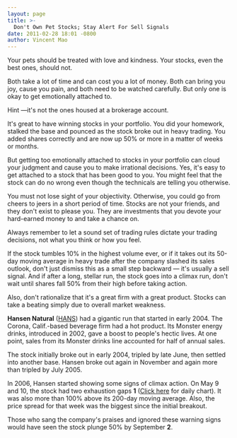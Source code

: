 ```yaml
---
layout: page
title: >-
  Don't Own Pet Stocks; Stay Alert For Sell Signals
date: 2011-02-28 18:01 -0800
author: Vincent Mao
---
```





Your pets should be treated with love and kindness. Your stocks, even the best ones, should not.

  

Both take a lot of time and can cost you a lot of money. Both can bring you joy, cause you pain, and both need to be watched carefully. But only one is okay to get emotionally attached to.

  

Hint —it's not the ones housed at a brokerage account.

  

It's great to have winning stocks in your portfolio. You did your homework, stalked the base and pounced as the stock broke out in heavy trading. You added shares correctly and are now up 50% or more in a matter of weeks or months.

  

But getting too emotionally attached to stocks in your portfolio can cloud your judgment and cause you to make irrational decisions. Yes, it's easy to get attached to a stock that has been good to you. You might feel that the stock can do no wrong even though the technicals are telling you otherwise.

  

You must not lose sight of your objectivity. Otherwise, you could go from cheers to jeers in a short period of time. Stocks are not your friends, and they don't exist to please you. They are investments that you devote your hard-earned money to and take a chance on.

  

Always remember to let a sound set of trading rules dictate your trading decisions, not what you think or how you feel.

  

If the stock tumbles 10% in the highest volume ever, or if it takes out its 50-day moving average in heavy trade after the company slashed its sales outlook, don't just dismiss this as a small step backward — it's usually a sell signal. And if after a long, stellar run, the stock goes into a climax run, don't wait until shares fall 50% from their high before taking action.

  

Also, don't rationalize that it's a great firm with a great product. Stocks can take a beating simply due to overall market weakness.

  

**Hansen Natural** ([HANS](https://research.investors.com/quote.aspx?symbol=HANS)) had a gigantic run that started in early 2004. The Corona, Calif.-based beverage firm had a hot product. Its Monster energy drinks, introduced in 2002, gave a boost to people's hectic lives. At one point, sales from its Monster drinks line accounted for half of annual sales.

  

The stock initially broke out in early 2004, tripled by late June, then settled into another base. Hansen broke out again in November and again more than tripled by July 2005.

  

In 2006, Hansen started showing some signs of climax action. On May 9 and 10, the stock had two exhaustion gaps **1** ([Click here](/NewsAndAnalysis/PhotoPopup.aspx?path=Web2c030111.gif&docId=564410) for daily chart). It was also more than 100% above its 200-day moving average. Also, the price spread for that week was the biggest since the initial breakout.

  

Those who sang the company's praises and ignored these warning signs would have seen the stock plunge 50% by September **2**.




